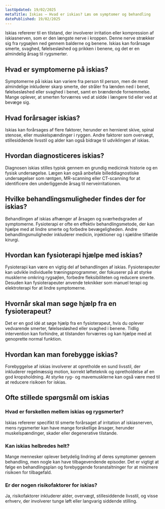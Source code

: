 ```yaml
---
lastUpdated: 19/02/2025
metaTitle: Iskias – Hvad er iskias? Læs om symptomer og behandling
datePublished: 19/02/2025
---
```


Iskias refererer til en tilstand, der involverer irritation eller kompression af iskiasnerven, som er den længste nerve i kroppen. Denne nerve strækker sig fra rygsøjlen ned gennem balderne og benene. Iskias kan forårsage smerte, svaghed, følelsesløshed og prikken i benene, og det er en almindelig årsag til rygsmerter.

## Hvad er symptomerne på iskias?

Symptomerne på iskias kan variere fra person til person, men de mest almindelige inkluderer skarp smerte, der stråler fra lænden ned i benet, følelsesløshed eller svaghed i benet, samt en brændende fornemmelse. Mange oplever, at smerten forværres ved at sidde i længere tid eller ved at bevæge sig.

## Hvad forårsager iskias?

Iskias kan forårsages af flere faktorer, herunder en hernieret skive, spinal stenose, eller muskelspændinger i ryggen. Andre faktorer som overvægt, stillesiddende livsstil og alder kan også bidrage til udviklingen af iskias.

## Hvordan diagnosticeres iskias?

Diagnosen iskias stilles typisk gennem en grundig medicinsk historie og en fysisk undersøgelse. Lægen kan også anbefale billeddiagnostiske undersøgelser som røntgen, MR-scanning eller CT-scanning for at identificere den underliggende årsag til nerveirritationen.

## Hvilke behandlingsmuligheder findes der for iskias?

Behandlingen af iskias afhænger af årsagen og sværhedsgraden af symptomerne. Fysioterapi er ofte en effektiv behandlingsmetode, der kan hjælpe med at lindre smerte og forbedre bevægeligheden. Andre behandlingsmuligheder inkluderer medicin, injektioner og i sjældne tilfælde kirurgi.

## Hvordan kan fysioterapi hjælpe med iskias?

Fysioterapi kan være en vigtig del af behandlingen af iskias. Fysioterapeuter kan udvikle individuelle træningsprogrammer, der fokuserer på at styrke musklerne omkring rygsøjlen, forbedre fleksibiliteten og reducere smerte. Desuden kan fysioterapeuter anvende teknikker som manuel terapi og elektroterapi for at lindre symptomerne.

## Hvornår skal man søge hjælp fra en fysioterapeut?

Det er en god idé at søge hjælp fra en fysioterapeut, hvis du oplever vedvarende smerter, følelsesløshed eller svaghed i benene. Tidlig intervention kan forhindre, at tilstanden forværres og kan hjælpe med at genoprette normal funktion.

## Hvordan kan man forebygge iskias?

Forebyggelse af iskias involverer at opretholde en sund livsstil, der inkluderer regelmæssig motion, korrekt løfteteknik og opretholdelse af en god kropsholdning. At styrke ryg- og mavemusklerne kan også være med til at reducere risikoen for iskias.

## Ofte stillede spørgsmål om iskias

### Hvad er forskellen mellem iskias og rygsmerter?

Iskias refererer specifikt til smerte forårsaget af irritation af iskiasnerven, mens rygsmerter kan have mange forskellige årsager, herunder muskelspændinger, skader eller degenerative tilstande.

### Kan iskias helbredes helt?

Mange mennesker oplever betydelig lindring af deres symptomer gennem behandling, men nogle kan have tilbagevendende episoder. Det er vigtigt at følge en behandlingsplan og forebyggende foranstaltninger for at minimere risikoen for tilbagefald.

### Er der nogen risikofaktorer for iskias?

Ja, risikofaktorer inkluderer alder, overvægt, stillesiddende livsstil, og visse erhverv, der involverer tunge løft eller langvarig siddende stilling.
